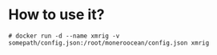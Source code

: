 # How to use it?

```shell
# docker run -d --name xmrig -v somepath/config.json:/root/moneroocean/config.json xmrig
```